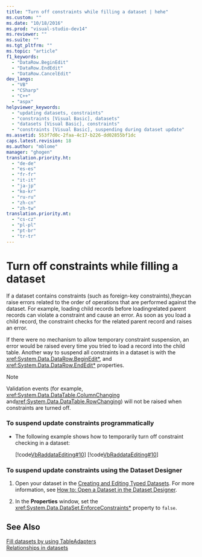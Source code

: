 ```yaml
---
title: "Turn off constraints while filling a dataset | hehe"
ms.custom: ""
ms.date: "10/18/2016"
ms.prod: "visual-studio-dev14"
ms.reviewer: ""
ms.suite: ""
ms.tgt_pltfrm: ""
ms.topic: "article"
f1_keywords: 
  - "DataRow.BeginEdit"
  - "DataRow.EndEdit"
  - "DataRow.CancelEdit"
dev_langs: 
  - "VB"
  - "CSharp"
  - "C++"
  - "aspx"
helpviewer_keywords: 
  - "updating datasets, constraints"
  - "constraints [Visual Basic], datasets"
  - "datasets [Visual Basic], constraints"
  - "constraints [Visual Basic], suspending during dataset update"
ms.assetid: 553f7d0c-2faa-4c17-b226-dd02855bf1dc
caps.latest.revision: 18
ms.author: "mblome"
manager: "ghogen"
translation.priority.ht: 
  - "de-de"
  - "es-es"
  - "fr-fr"
  - "it-it"
  - "ja-jp"
  - "ko-kr"
  - "ru-ru"
  - "zh-cn"
  - "zh-tw"
translation.priority.mt: 
  - "cs-cz"
  - "pl-pl"
  - "pt-br"
  - "tr-tr"
---
```

# Turn off constraints while filling a dataset
If a dataset contains constraints (such as foreign-key constraints),theycan raise errors  related to the order of operations that are performed against the dataset. For example, loading child records before loadingrelated parent records can violate a constraint and cause an error. As soon as you load a child record, the constraint checks for the related parent record and raises an error.  
  
 If there were no mechanism to allow temporary constraint suspension, an error would be raised every time you tried to load a record into the child table. Another way to suspend all constraints in a dataset is with the <xref:System.Data.DataRow.BeginEdit*>, and <xref:System.Data.DataRow.EndEdit*> properties.  
  
> [!NOTE]
>  Validation events (for example, <xref:System.Data.DataTable.ColumnChanging> and<xref:System.Data.DataTable.RowChanging>) will not be raised when constraints are turned off.  
  
### To suspend update constraints programmatically  
  
-   The following example shows how to temporarily turn off constraint checking in a dataset:  
  
     [!code[VbRaddataEditing#10](../data-tools/codesnippet/CSharp/turn-off-constraints-while-filling-a-dataset_1.cs)]
[!code[VbRaddataEditing#10](../data-tools/codesnippet/VisualBasic/turn-off-constraints-while-filling-a-dataset_1.vb)]  
  
### To suspend update constraints using the Dataset Designer  
  
1.  Open your dataset in the [Creating and Editing Typed Datasets](../data-tools/creating-and-editing-typed-datasets.md). For more information, see [How to: Open a Dataset in the Dataset Designer](../Topic/How%20to:%20Open%20a%20Dataset%20in%20the%20Dataset%20Designer.md).  
  
2.  In the **Properties** window, set the <xref:System.Data.DataSet.EnforceConstraints*> property to `false`.  
  
## See Also  
 [Fill datasets by using TableAdapters](../data-tools/fill-datasets-by-using-tableadapters.md)   
 [Relationships in datasets](../data-tools/relationships-in-datasets.md)
